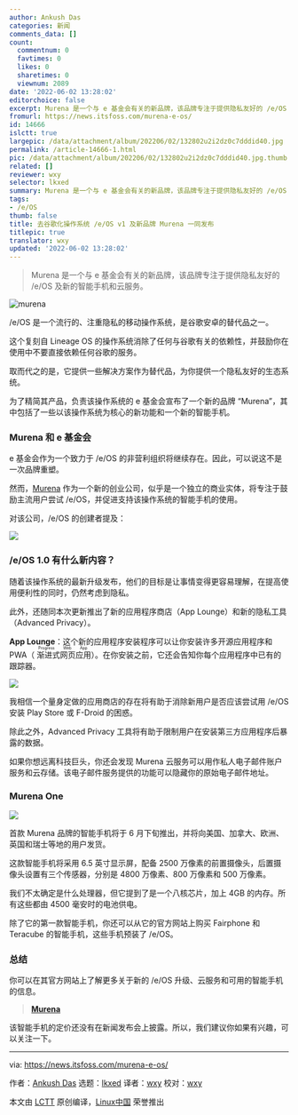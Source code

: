 ```yaml
---
author: Ankush Das
categories: 新闻
comments_data: []
count:
  commentnum: 0
  favtimes: 0
  likes: 0
  sharetimes: 0
  viewnum: 2089
date: '2022-06-02 13:28:02'
editorchoice: false
excerpt: Murena 是一个与 e 基金会有关的新品牌，该品牌专注于提供隐私友好的 /e/OS 及新的智能手机和云服务。
fromurl: https://news.itsfoss.com/murena-e-os/
id: 14666
islctt: true
largepic: /data/attachment/album/202206/02/132802u2i2dz0c7dddid40.jpg
permalink: /article-14666-1.html
pic: /data/attachment/album/202206/02/132802u2i2dz0c7dddid40.jpg.thumb.jpg
related: []
reviewer: wxy
selector: lkxed
summary: Murena 是一个与 e 基金会有关的新品牌，该品牌专注于提供隐私友好的 /e/OS 及新的智能手机和云服务。
tags:
- /e/OS
thumb: false
title: 去谷歌化操作系统 /e/OS v1 及新品牌 Murena 一同发布
titlepic: true
translator: wxy
updated: '2022-06-02 13:28:02'
---
```



> 
> Murena 是一个与 e 基金会有关的新品牌，该品牌专注于提供隐私友好的 /e/OS 及新的智能手机和云服务。
> 
> 
> 


![murena](/data/attachment/album/202206/02/132802u2i2dz0c7dddid40.jpg)


/e/OS 是一个流行的、注重隐私的移动操作系统，是谷歌安卓的替代品之一。


这个复刻自 Lineage OS 的操作系统消除了任何与谷歌有关的依赖性，并鼓励你在使用中不要直接依赖任何谷歌的服务。


取而代之的是，它提供一些解决方案作为替代品，为你提供一个隐私友好的生态系统。


为了精简其产品，负责该操作系统的 e 基金会宣布了一个新的品牌 “Murena”，其中包括了一些以该操作系统为核心的新功能和一个新的智能手机。


### Murena 和 e 基金会


e 基金会作为一个致力于 /e/OS 的非营利组织将继续存在。因此，可以说这不是一次品牌重塑。


然而，[Murena](https://murena.com/) 作为一个新的创业公司，似乎是一个独立的商业实体，将专注于鼓励主流用户尝试 /e/OS，并促进支持该操作系统的智能手机的使用。


对该公司，/e/OS 的创建者提及：


![](/data/attachment/album/202206/02/132803bnrr0fx9ecfbpdbe.jpg)


### /e/OS 1.0 有什么新内容？


随着该操作系统的最新升级发布，他们的目标是让事情变得更容易理解，在提高使用便利性的同时，仍然考虑到隐私。


此外，还随同本次更新推出了新的应用程序商店（App Lounge）和新的隐私工具（Advanced Privacy）。


**App Lounge**：这个新的应用程序安装程序可以让你安装许多开源应用程序和 PWA（<ruby> 渐进式网页应用 <rt>  Progress Web App </rt></ruby>）。在你安装之前，它还会告知你每个应用程序中已有的跟踪器。


![](/data/attachment/album/202206/02/132803r7rrtauchbtz4ury.jpg)


我相信一个量身定做的应用商店的存在将有助于消除新用户是否应该尝试用 /e/OS 安装 Play Store 或 F-Droid 的困惑。


除此之外，Advanced Privacy 工具将有助于限制用户在安装第三方应用程序后暴露的数据。


如果你想远离科技巨头，你还会发现 Murena 云服务可以用作私人电子邮件账户服务和云存储。该电子邮件服务提供的功能可以隐藏你的原始电子邮件地址。


### Murena One


![](/data/attachment/album/202206/02/132803gisy4sjrxlrrtlc7.jpg)


首款 Murena 品牌的智能手机将于 6 月下旬推出，并将向美国、加拿大、欧洲、英国和瑞士等地的用户发货。


这款智能手机将采用 6.5 英寸显示屏，配备 2500 万像素的前置摄像头，后置摄像头设置有三个传感器，分别是 4800 万像素、800 万像素和 500 万像素。


我们不太确定是什么处理器，但它提到了是一个八核芯片，加上 4GB 的内存。所有这些都由 4500 毫安时的电池供电。


除了它的第一款智能手机，你还可以从它的官方网站上购买 Fairphone 和 Teracube 的智能手机，这些手机预装了 /e/OS。


### 总结


你可以在其官方网站上了解更多关于新的 /e/OS 升级、云服务和可用的智能手机的信息。



> 
> **[Murena](https://murena.com/)**
> 
> 
> 


该智能手机的定价还没有在新闻发布会上披露。所以，我们建议你如果有兴趣，可以关注一下。




---


via: <https://news.itsfoss.com/murena-e-os/>


作者：[Ankush Das](https://news.itsfoss.com/author/ankush/) 选题：[lkxed](https://github.com/lkxed) 译者：[wxy](https://github.com/wxy) 校对：[wxy](https://github.com/wxy)


本文由 [LCTT](https://github.com/LCTT/TranslateProject) 原创编译，[Linux中国](https://linux.cn/) 荣誉推出